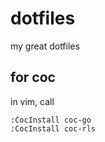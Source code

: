 # dotfiles
my great dotfiles

## for coc
in vim, call
```
:CocInstall coc-go
:CocInstall coc-rls
```

